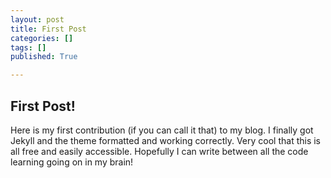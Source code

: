 ```yaml
---
layout: post
title: First Post
categories: []
tags: []
published: True

---
```


## First Post!

Here is my first contribution (if you can call it that) to my blog. I finally got Jekyll and the theme formatted and working correctly. Very cool that this is all free and easily accessible. Hopefully I can write between all the code learning going on in my brain!
